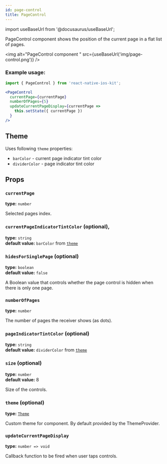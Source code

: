 ```yaml
---
id: page-control  
title: PageControl
---
```


import useBaseUrl from '@docusaurus/useBaseUrl';

PageControl component shows the position of the current page in a flat list of pages.

<img alt="PageControl component " src={useBaseUrl('img/page-control.png')} />

### Example usage:
```jsx
import { PageControl } from 'react-native-ios-kit';

<PageControl
  currentPage={currentPage}
  numberOfPages={5}
  updateCurrentPageDisplay={currentPage =>
    this.setState({ currentPage })
  }
/>
```

## Theme
Uses following `theme` properties:
- `barColor` - current page indicator tint color
- `dividerColor` - page indicator tint color

## Props

### `currentPage`
**type:** `number`  

Selected pages index.

### `currentPageIndicatorTintColor` (optional),
**type:** `string`  
**default value:** `barColor` from [`theme`](theme.html)

### `hidesForSinglePage` (optional)
**type:** `boolean`  
**default value:** `false`

A Boolean value that controls whether the page control is hidden when there is only one page.

### `numberOfPages`
**type:** `number`

The number of pages the receiver shows (as dots).

### `pageIndicatorTintColor` (optional)  
**type:** `string`  
**default value:** `dividerColor` from [`theme`](theme.html)

### `size` (optional)  
**type:** `number`  
**default value:** 8

Size of the controls.

### `theme` (optional)
**type:** [`Theme`](theme.html)

Custom theme for component. By default provided by the ThemeProvider.

### `updateCurrentPageDisplay`
**type:** `number => void`

Callback function to be fired when user taps controls.
